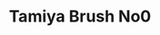 ---
layout: product
title: "Tamiya Brush No0"
price: "280" 
desc: "Četkica"
img_path: "/assets/img/87015.jpg"
brand: "N/A"
available: true
special_offer: false
new: true
soon: false
cat: "070000"
subcat: "070500"
subsubcat: "0N/A"
sifra: "87015"
popular: false
---